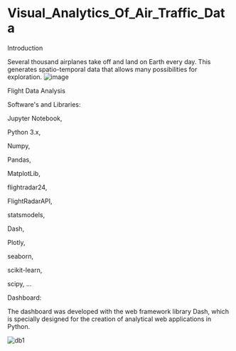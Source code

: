 # Visual_Analytics_Of_Air_Traffic_Data
Introduction

Several thousand airplanes take off and land on Earth every day. This generates spatio-temporal data that allows many possibilities for exploration. 
![image](https://github.com/AniytaK/Visual-analytics-of-air-traffic-data/assets/123827528/fa0b20e3-a5da-40ae-8cb9-b67aef4cb35a)

Flight Data Analysis

Software's and Libraries:

Jupyter Notebook, 

Python 3.x, 

Numpy, 

Pandas, 

MatplotLib, 

flightradar24, 

FlightRadarAPI, 

statsmodels, 

Dash, 

Plotly, 

seaborn, 

scikit-learn, 

scipy, 
...

Dashboard:

The dashboard was developed with the web framework library Dash, which is specially designed for the creation of analytical web applications in Python.


![db1](https://github.com/user-attachments/assets/3577e8e5-e96e-4821-8ebb-07376acea7ee)
